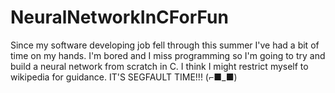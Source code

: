 # NeuralNetworkInCForFun
Since my software developing job fell through this summer I've had a bit of time on my hands. I'm bored and I miss programming so I'm going to try and build a neural network from scratch in C. I think I might restrict myself to wikipedia for guidance. IT'S SEGFAULT TIME!!! (⌐■_■)
